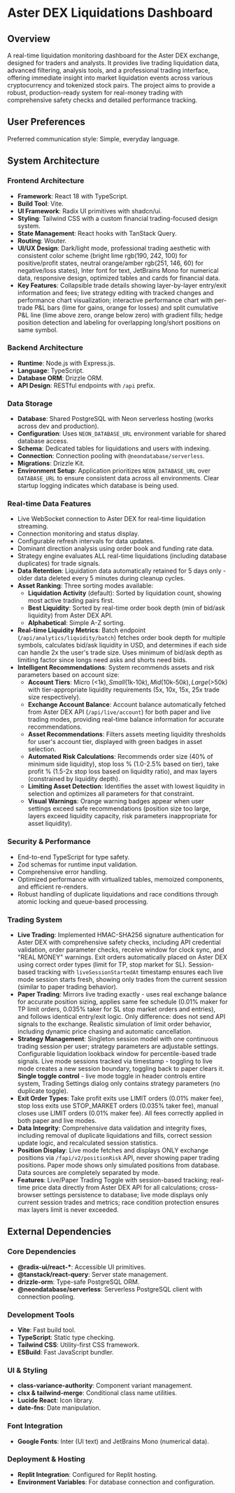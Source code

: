 # Aster DEX Liquidations Dashboard

## Overview
A real-time liquidation monitoring dashboard for the Aster DEX exchange, designed for traders and analysts. It provides live trading liquidation data, advanced filtering, analysis tools, and a professional trading interface, offering immediate insight into market liquidation events across various cryptocurrency and tokenized stock pairs. The project aims to provide a robust, production-ready system for real-money trading with comprehensive safety checks and detailed performance tracking.

## User Preferences
Preferred communication style: Simple, everyday language.

## System Architecture

### Frontend Architecture
- **Framework**: React 18 with TypeScript.
- **Build Tool**: Vite.
- **UI Framework**: Radix UI primitives with shadcn/ui.
- **Styling**: Tailwind CSS with a custom financial trading-focused design system.
- **State Management**: React hooks with TanStack Query.
- **Routing**: Wouter.
- **UI/UX Design**: Dark/light mode, professional trading aesthetic with consistent color scheme (bright lime rgb(190, 242, 100) for positive/profit states, neutral orange/amber rgb(251, 146, 60) for negative/loss states), Inter font for text, JetBrains Mono for numerical data, responsive design, optimized tables and cards for financial data.
- **Key Features**: Collapsible trade details showing layer-by-layer entry/exit information and fees; live strategy editing with tracked changes and performance chart visualization; interactive performance chart with per-trade P&L bars (lime for gains, orange for losses) and split cumulative P&L line (lime above zero, orange below zero) with gradient fills; hedge position detection and labeling for overlapping long/short positions on same symbol.

### Backend Architecture
- **Runtime**: Node.js with Express.js.
- **Language**: TypeScript.
- **Database ORM**: Drizzle ORM.
- **API Design**: RESTful endpoints with `/api` prefix.

### Data Storage
- **Database**: Shared PostgreSQL with Neon serverless hosting (works across dev and production).
- **Configuration**: Uses `NEON_DATABASE_URL` environment variable for shared database access.
- **Schema**: Dedicated tables for liquidations and users with indexing.
- **Connection**: Connection pooling with `@neondatabase/serverless`.
- **Migrations**: Drizzle Kit.
- **Environment Setup**: Application prioritizes `NEON_DATABASE_URL` over `DATABASE_URL` to ensure consistent data across all environments. Clear startup logging indicates which database is being used.

### Real-time Data Features
- Live WebSocket connection to Aster DEX for real-time liquidation streaming.
- Connection monitoring and status display.
- Configurable refresh intervals for data updates.
- Dominant direction analysis using order book and funding rate data.
- Strategy engine evaluates ALL real-time liquidations (including database duplicates) for trade signals.
- **Data Retention**: Liquidation data automatically retained for 5 days only - older data deleted every 5 minutes during cleanup cycles.
- **Asset Ranking**: Three sorting modes available:
  - **Liquidation Activity** (default): Sorted by liquidation count, showing most active trading pairs first.
  - **Best Liquidity**: Sorted by real-time order book depth (min of bid/ask liquidity) from Aster DEX API.
  - **Alphabetical**: Simple A-Z sorting.
- **Real-time Liquidity Metrics**: Batch endpoint (`/api/analytics/liquidity/batch`) fetches order book depth for multiple symbols, calculates bid/ask liquidity in USD, and determines if each side can handle 2x the user's trade size. Uses minimum of bid/ask depth as limiting factor since longs need asks and shorts need bids.
- **Intelligent Recommendations**: System recommends assets and risk parameters based on account size:
  - **Account Tiers**: Micro (<$1k), Small ($1k-$10k), Mid ($10k-$50k), Large (>$50k) with tier-appropriate liquidity requirements (5x, 10x, 15x, 25x trade size respectively).
  - **Exchange Account Balance**: Account balance automatically fetched from Aster DEX API (`/api/live/account`) for both paper and live trading modes, providing real-time balance information for accurate recommendations.
  - **Asset Recommendations**: Filters assets meeting liquidity thresholds for user's account tier, displayed with green badges in asset selection.
  - **Automated Risk Calculations**: Recommends order size (40% of minimum side liquidity), stop loss % (1.0-2.5% based on tier), take profit % (1.5-2x stop loss based on liquidity ratio), and max layers (constrained by liquidity depth).
  - **Limiting Asset Detection**: Identifies the asset with lowest liquidity in selection and optimizes all parameters for that constraint.
  - **Visual Warnings**: Orange warning badges appear when user settings exceed safe recommendations (position size too large, layers exceed liquidity capacity, risk parameters inappropriate for asset liquidity).

### Security & Performance
- End-to-end TypeScript for type safety.
- Zod schemas for runtime input validation.
- Comprehensive error handling.
- Optimized performance with virtualized tables, memoized components, and efficient re-renders.
- Robust handling of duplicate liquidations and race conditions through atomic locking and queue-based processing.

### Trading System
- **Live Trading**: Implemented HMAC-SHA256 signature authentication for Aster DEX with comprehensive safety checks, including API credential validation, order parameter checks, receive window for clock sync, and "REAL MONEY" warnings. Exit orders automatically placed on Aster DEX using correct order types (limit for TP, stop market for SL). Session-based tracking with `liveSessionStartedAt` timestamp ensures each live mode session starts fresh, showing only trades from the current session (similar to paper trading behavior).
- **Paper Trading**: Mirrors live trading exactly - uses real exchange balance for accurate position sizing, applies same fee schedule (0.01% maker for TP limit orders, 0.035% taker for SL stop market orders and entries), and follows identical entry/exit logic. Only difference: does not send API signals to the exchange. Realistic simulation of limit order behavior, including dynamic price chasing and automatic cancellation.
- **Strategy Management**: Singleton session model with one continuous trading session per user; strategy parameters are adjustable settings. Configurable liquidation lookback window for percentile-based trade signals. Live mode sessions tracked via timestamp - toggling to live mode creates a new session boundary, toggling back to paper clears it. **Single toggle control** - live mode toggle in header controls entire system, Trading Settings dialog only contains strategy parameters (no duplicate toggle).
- **Exit Order Types**: Take profit exits use LIMIT orders (0.01% maker fee), stop loss exits use STOP_MARKET orders (0.035% taker fee), manual closes use LIMIT orders (0.01% maker fee). All fees correctly applied in both paper and live modes.
- **Data Integrity**: Comprehensive data validation and integrity fixes, including removal of duplicate liquidations and fills, correct session update logic, and recalculated session statistics.
- **Position Display**: Live mode fetches and displays ONLY exchange positions via `/fapi/v2/positionRisk` API, never showing paper trading positions. Paper mode shows only simulated positions from database. Data sources are completely separated by mode.
- **Features**: Live/Paper Trading Toggle with session-based tracking; real-time price data directly from Aster DEX API for all calculations; cross-browser settings persistence to database; live mode displays only current session trades and metrics; race condition protection ensures max layers limit is never exceeded.

## External Dependencies

### Core Dependencies
- **@radix-ui/react-\***: Accessible UI primitives.
- **@tanstack/react-query**: Server state management.
- **drizzle-orm**: Type-safe PostgreSQL ORM.
- **@neondatabase/serverless**: Serverless PostgreSQL client with connection pooling.

### Development Tools
- **Vite**: Fast build tool.
- **TypeScript**: Static type checking.
- **Tailwind CSS**: Utility-first CSS framework.
- **ESBuild**: Fast JavaScript bundler.

### UI & Styling
- **class-variance-authority**: Component variant management.
- **clsx & tailwind-merge**: Conditional class name utilities.
- **Lucide React**: Icon library.
- **date-fns**: Date manipulation.

### Font Integration
- **Google Fonts**: Inter (UI text) and JetBrains Mono (numerical data).

### Deployment & Hosting
- **Replit Integration**: Configured for Replit hosting.
- **Environment Variables**: For database connection and configuration.